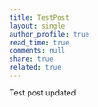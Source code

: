```yaml
---
title: TestPost
layout: single
author_profile: true
read_time: true
comments: null
share: true
related: true
---
```


Test post updated